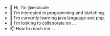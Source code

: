 - 👋 Hi, I’m @ekolcole
- 👀 I’m interested in programming and sketching.
- 🌱 I’m currently learning java language and php.
- 💞️ I’m looking to collaborate on ...
- 📫 How to reach me ...

<!---
ekolcole/ekolcole is a ✨ special ✨ repository because its `README.md` (this file) appears on your GitHub profile.
You can click the Preview link to take a look at your changes.
--->
